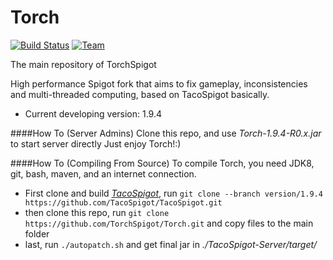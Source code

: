 Torch 
===========
[![Build Status](https://travis-ci.org/TorchMC/Torch.svg?branch=master)](https://travis-ci.org/TorchMC/Torch)  [![Team](https://img.shields.io/badge/Powered%20by-iMinecraft-green.svg?style=flat)](https://github.com/TorchSpigot/Torch)

The main repository of TorchSpigot

High performance Spigot fork that aims to fix gameplay, inconsistencies and multi-threaded computing, based on TacoSpigot basically.
* Current developing version:  1.9.4

####How To (Server Admins)
Clone this repo, and use *Torch-1.9.4-R0.x.jar* to start server directly
Just enjoy Torch!:)

####How To (Compiling From Source)
To compile Torch, you need JDK8, git, bash, maven, and an internet connection.

* First clone and build *[TacoSpigot](https://github.com/TacoSpigot/TacoSpigot/)*,
run `git clone --branch version/1.9.4 https://github.com/TacoSpigot/TacoSpigot.git`
* then clone this repo,
run `git clone https://github.com/TorchSpigot/Torch.git` and copy files to the main folder
* last, run `./autopatch.sh` and get final jar in *./TacoSpigot-Server/target/*

